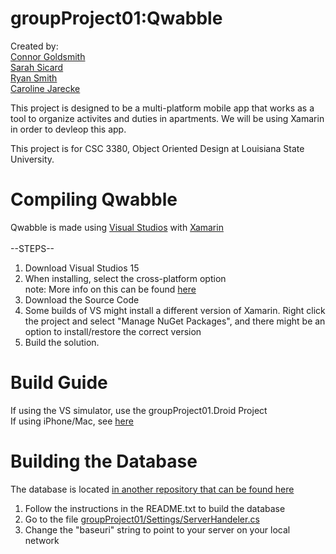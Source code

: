 # groupProject01:Qwabble
Created by:<br>
[Connor Goldsmith](https://github.com/cgolds2)<br>
[Sarah Sicard](https://github.com/ssicard)<br>
[Ryan Smith](https://github.com/dalaylan)<br>
[Caroline Jarecke](https://github.com/cjarec1)<br>

This project is designed to be a multi-platform mobile app that works as a tool to organize activites and duties in apartments. 
We will be using Xamarin in order to devleop this app.

This project is for CSC 3380, Object Oriented Design at Louisiana State University. 

# Compiling Qwabble
Qwabble is made using [Visual Studios](https://www.visualstudio.com/) with [Xamarin](https://www.xamarin.com/)
<br><br>  --STEPS--
1. Download Visual Studios 15
2. When installing, select the cross-platform option
<br>   note: More info on this can be found [here](https://msdn.microsoft.com/en-us/library/mt613162.aspx)
3. Download the Source Code
4. Some builds of VS might install a different version of Xamarin.  Right click the project and select "Manage NuGet Packages", and there might be an option to install/restore the correct version
5. Build the solution.  

# Build Guide 
If using the VS simulator, use the groupProject01.Droid Project<br>
If using iPhone/Mac, see [here](https://developer.xamarin.com/guides/ios/getting_started/installation/mac/)

# Building the Database
The database is located [in another repository that can be found here](https://github.com/dalaylan/3380-group-project-server-code)<br>
1. Follow the instructions in the README.txt to build the database
2. Go to the file [groupProject01/Settings/ServerHandeler.cs](https://github.com/cgolds2/groupProject01/blob/master/groupProject01/groupProject01/Settings/ServerHandeler.cs)
3. Change the "baseuri" string to point to your server on your local network

